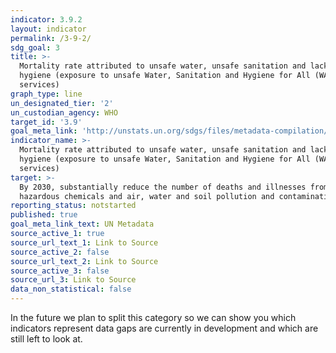 ```yaml
---
indicator: 3.9.2
layout: indicator
permalink: /3-9-2/
sdg_goal: 3
title: >-
  Mortality rate attributed to unsafe water, unsafe sanitation and lack of
  hygiene (exposure to unsafe Water, Sanitation and Hygiene for All (WASH)
  services)
graph_type: line
un_designated_tier: '2'
un_custodian_agency: WHO
target_id: '3.9'
goal_meta_link: 'http://unstats.un.org/sdgs/files/metadata-compilation/Metadata-Goal-3.pdf'
indicator_name: >-
  Mortality rate attributed to unsafe water, unsafe sanitation and lack of
  hygiene (exposure to unsafe Water, Sanitation and Hygiene for All (WASH)
  services)
target: >-
  By 2030, substantially reduce the number of deaths and illnesses from
  hazardous chemicals and air, water and soil pollution and contamination.
reporting_status: notstarted
published: true
goal_meta_link_text: UN Metadata
source_active_1: true
source_url_text_1: Link to Source
source_active_2: false
source_url_text_2: Link to Source
source_active_3: false
source_url_3: Link to Source
data_non_statistical: false
---
```


In the future we plan to split this category so we can show you which indicators represent data gaps are currently in development and which are still left to look at.
